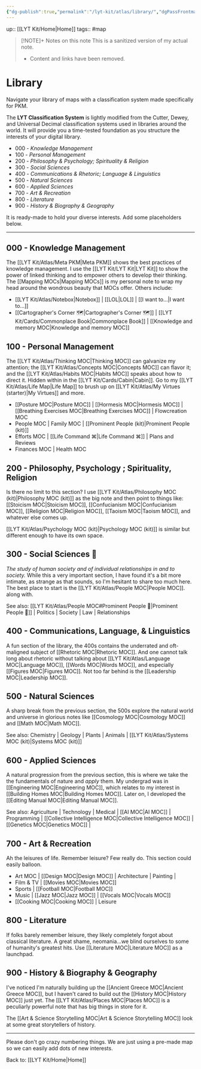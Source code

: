 ```yaml
---
{"dg-publish":true,"permalink":"/lyt-kit/atlas/library/","dgPassFrontmatter":true,"noteIcon":""}
---
```


up:: [[LYT Kit/Home\|Home]]
tags:: #map

> [!NOTE]+ Notes on this note
> This is a sanitized version of my actual note. 
> - Content and links have been removed.

# Library
Navigate your library of maps with a classification system made specifically for PKM. 

The **LYT Classification System** is lightly modified from the Cutter, Dewey, and Universal Decimal classification systems used in libraries around the world. It will provide you a time-tested foundation as you structure the interests of your digital library.

- 000 - *Knowledge Management*
- 100  - *Personal Management*
- 200 - *Philosophy & Psychology; Spirituality & Religion*
- 300 - *Social Sciences*
- 400 - *Communications & Rhetoric; Language & Linguistics*
- 500 - *Natural Sciences*
- 600 - *Applied Sciences*
- 700 - *Art & Recreation*
- 800 - *Literature*
- 900 - *History & Biography & Geography*

It is ready-made to hold your diverse interests. Add some placeholders below. 

---

## 000 - Knowledge Management
The [[LYT Kit/Atlas/Meta PKM\|Meta PKM]] shows the best practices of knowledge management. I use the [[LYT Kit/LYT Kit\|LYT Kit]] to show the power of linked thinking and to empower others to develop their thinking. The [[Mapping MOCs\|Mapping MOCs]] is my personal note to wrap my head around the wondrous beauty that MOCs offer. Others include:

- [[LYT Kit/Atlas/Notebox\|Notebox]] | [[LOL\|LOL]] |  [[I want to...\|I want to...]]
- [[Cartographer's Corner 🗺\|Cartographer's Corner 🗺]] | [[LYT Kit/Cards/Commonplace Book\|Commonplace Book]] |  [[Knowledge and memory MOC\|Knowledge and memory MOC]]

## 100 - Personal Management
The [[LYT Kit/Atlas/Thinking MOC\|Thinking MOC]] can galvanize my attention; the [[LYT Kit/Atlas/Concepts MOC\|Concepts MOC]] can flavor it; and the [[LYT Kit/Atlas/Habits MOC\|Habits MOC]] speaks about how to direct it. Hidden within in the [[LYT Kit/Cards/Cabin\|Cabin]]. Go to my [[LYT Kit/Atlas/Life Map\|Life Map]] to brush up on [[LYT Kit/Atlas/My Virtues (starter)\|My Virtues]] and more.

- [[Posture MOC\|Posture MOC]] | [[Hormesis MOC\|Hormesis MOC]] | [[Breathing Exercises MOC\|Breathing Exercises MOC]] | Flowcreation MOC
- People MOC | Family MOC | [[Prominent People (kit)\|Prominent People (kit)]]
- Efforts MOC | [[Life Command ⌘\|Life Command ⌘]] | Plans and Reviews
- Finances MOC | Health MOC

## 200 - Philosophy, Psychology ; Spirituality, Religion
Is there no limit to this section? I use [[LYT Kit/Atlas/Philosophy MOC (kit)\|Philosophy MOC (kit)]] as the big note and then point to things like: [[Stoicism MOC\|Stoicism MOC]], [[Confucianism MOC\|Confucianism MOC]], [[Religion MOC\|Religion MOC]], [[Taoism MOC\|Taoism MOC]], and whatever else comes up.

[[LYT Kit/Atlas/Psychology MOC (kit)\|Psychology MOC (kit)]] is similar but different enough to have its own space.

## 300 - Social Sciences 👥
*The study of human society and of individual relationships in and to society.*
While this a very important section, I have found it's a bit more intimate, as strange as that sounds, so I'm hesitant to share too much here. The best place to start is the [[LYT Kit/Atlas/People MOC\|People MOC]]. along with.

See also: [[LYT Kit/Atlas/People MOC#Prominent People 🌋\|Prominent People 🌋]] | Politics | Society | Law | Relationships

## 400 - Communications, Language, & Linguistics
A fun section of the library, the 400s contains the underrated and oft-maligned subject of [[Rhetoric MOC\|Rhetoric MOC]]. And one cannot talk long about rhetoric without talking about [[LYT Kit/Atlas/Language MOC\|Language MOC]], [[Words MOC\|Words MOC]], and especially [[Figures MOC\|Figures MOC]]. Not too far behind is the [[Leadership MOC\|Leadership MOC]].

## 500 - Natural Sciences
A sharp break from the previous section, the 500s explore the natural world and universe in glorious notes like [[Cosmology MOC\|Cosmology MOC]] and [[Math MOC\|Math MOC]]. 

See also: Chemistry | Geology | Plants | Animals | [[LYT Kit/Atlas/Systems MOC (kit)\|Systems MOC (kit)]]

## 600 - Applied Sciences
A natural progression from the previous section, this is where we take the the fundamentals of nature and *apply* them. My undergrad was in [[Engineering MOC\|Engineering MOC]], which relates to my interest in [[Building Homes MOC\|Building Homes MOC]]. Later on, I developed the [[Editing Manual MOC\|Editing Manual MOC]].

See also: Agriculture | Technology | Medical | [[AI MOC\|AI MOC]] | Programming | [[Collective Intelligence MOC\|Collective Intelligence MOC]] | [[Genetics MOC\|Genetics MOC]] | 

## 700 - Art & Recreation
Ah the leisures of life. Remember leisure? Few really do. This section could easily balloon. 

- Art MOC | [[Design MOC\|Design MOC]] | Architecture | Painting | 
- Film & TV | [[Movies MOC\|Movies MOC]] 
- Sports | [[Football MOC\|Football MOC]] 
- Music | [[Jazz MOC\|Jazz MOC]] | [[Vocals MOC\|Vocals MOC]] 
- [[Cooking MOC\|Cooking MOC]] | Leisure 

## 800 - Literature
If folks barely remember leisure, they likely completely forgot about classical literature. A great shame, neomania...we blind ourselves to some of humanity's greatest hits. Use [[Literature MOC\|Literature MOC]] as a launchpad.

## 900 - History & Biography & Geography
I've noticed I'm naturally building up the [[Ancient Greece MOC\|Ancient Greece MOC]], but I haven't cared to build out the [[History MOC\|History MOC]] just yet. The [[LYT Kit/Atlas/Places MOC\|Places MOC]] is a peculiarly powerful note that has big things in store for it.

The [[Art & Science Storytelling MOC\|Art & Science Storytelling MOC]] look at some great storytellers of history. 

---

Please don't go crazy numbering things. We are just using a pre-made map so we can easily add dots of new interests. 

Back to: [[LYT Kit/Home\|Home]]